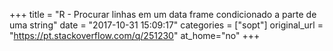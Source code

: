 +++
title = "R - Procurar linhas em um data frame condicionado a parte de uma string"
date = "2017-10-31 15:09:17"
categories = ["sopt"]
original_url = "https://pt.stackoverflow.com/q/251230"
at_home="no"
+++

